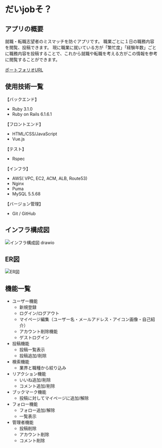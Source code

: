 # だいjobそ？

## アプリの概要
就職・転職志望者のミスマッチを防ぐアプリです。
職業ごとに１日の職務内容を閲覧、投稿できます。
現に職業に就いている方が「繁忙度」「経験年数」ごとに職務内容を投稿することで、これから就職や転職を考える方がこの情報を参考に閲覧することができます。

[ポートフォリオURL](https://daijobso.com "だいjobそ？")

## 使用技術一覧

【バックエンド】

- Ruby 3.1.0
- Ruby on Rails 6.1.6.1

【フロントエンド】

- HTML/CSS/JavaScript
- Vue.js

【テスト】

- Rspec

【インフラ】

- AWS( VPC, EC2, ACM, ALB, Route53)
- Nginx
- Puma
- MySQL 5.5.68

【バージョン管理】

- Git / GitHub

## インフラ構成図
![インフラ構成図 drawio](https://user-images.githubusercontent.com/78899768/186549512-2485a8cb-6904-4a40-9f7c-ff01f23ee654.png)

## ER図
![ER図](https://user-images.githubusercontent.com/78899768/186549870-1a6d5df5-ca87-412b-8565-70a10061aa37.png)

## 機能一覧
- ユーザー機能
  - 新規登録
  - ログイン/ログアウト
  - マイページ編集（ユーザー名・メールアドレス・アイコン画像・自己紹介）
  - アカウント削除機能
  - ゲストログイン
- 投稿機能
  - 投稿一覧表示
  - 投稿追加/削除
- 検索機能
  - 業界と職種から絞り込み
- リアクション機能
  - いいね追加/削除
  - コメント追加/削除
- ブックマーク機能
  - 投稿に対してマイページに追加/解除
- フォロー機能
  - フォロー追加/解除
  - 一覧表示
- 管理者機能
  - 投稿削除
  - アカウント削除
  - コメント削除
